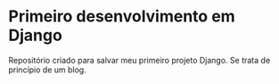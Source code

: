 # Primeiro desenvolvimento em Django

Repositório criado para salvar meu primeiro projeto Django. Se trata de princípio de um blog.

